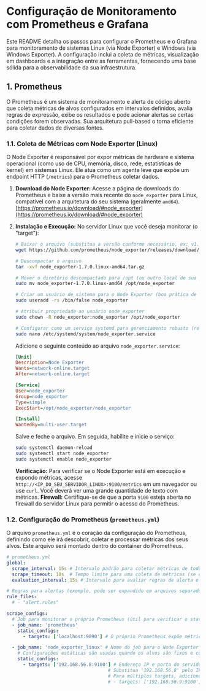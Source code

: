 # Configuração de Monitoramento com Prometheus e Grafana

Este README detalha os passos para configurar o Prometheus e o Grafana para monitoramento de sistemas Linux (via Node Exporter) e Windows (via Windows Exporter). A configuração inclui a coleta de métricas, visualização em dashboards e a integração entre as ferramentas, fornecendo uma base sólida para a observabilidade da sua infraestrutura.

## 1. Prometheus

O Prometheus é um sistema de monitoramento e alerta de código aberto que coleta métricas de alvos configurados em intervalos definidos, avalia regras de expressão, exibe os resultados e pode acionar alertas se certas condições forem observadas. Sua arquitetura pull-based o torna eficiente para coletar dados de diversas fontes.

### 1.1. Coleta de Métricas com Node Exporter (Linux)

O Node Exporter é responsável por expor métricas de hardware e sistema operacional (como uso de CPU, memória, disco, rede, estatísticas de kernel) em sistemas Linux. Ele atua como um agente leve que expõe um endpoint HTTP (`/metrics`) para o Prometheus coletar dados.

1.  **Download do Node Exporter:**
    Acesse a página de downloads do Prometheus e baixe a versão mais recente do `node_exporter` para Linux, compatível com a arquitetura do seu sistema (geralmente `amd64`).
    [https://prometheus.io/download/#node_exporter](https://prometheus.io/download/#node_exporter)

2.  **Instalação e Execução:**
    No servidor Linux que você deseja monitorar (o "target"):

    ```bash
    # Baixar o arquivo (substitua a versão conforme necessário, ex: v1.7.0)
    wget https://github.com/prometheus/node_exporter/releases/download/v1.7.0/node_exporter-1.7.0.linux-amd64.tar.gz

    # Descompactar o arquivo
    tar -xvf node_exporter-1.7.0.linux-amd64.tar.gz

    # Mover o diretório descompactado para /opt (ou outro local de sua preferência)
    sudo mv node_exporter-1.7.0.linux-amd64 /opt/node_exporter

    # Criar um usuário de sistema para o Node Exporter (boa prática de segurança)
    sudo useradd -rs /bin/false node_exporter

    # Atribuir propriedade ao usuário node_exporter
    sudo chown -R node_exporter:node_exporter /opt/node_exporter

    # Configurar como um serviço systemd para gerenciamento robusto (recomendado para produção)
    sudo nano /etc/systemd/system/node_exporter.service
    ```
    Adicione o seguinte conteúdo ao arquivo `node_exporter.service`:
    ```ini
    [Unit]
    Description=Node Exporter
    Wants=network-online.target
    After=network-online.target

    [Service]
    User=node_exporter
    Group=node_exporter
    Type=simple
    ExecStart=/opt/node_exporter/node_exporter

    [Install]
    WantedBy=multi-user.target
    ```
    Salve e feche o arquivo. Em seguida, habilite e inicie o serviço:
    ```bash
    sudo systemctl daemon-reload
    sudo systemctl start node_exporter
    sudo systemctl enable node_exporter
    ```
    **Verificação:**
    Para verificar se o Node Exporter está em execução e expondo métricas, acesse `http://<IP_DO_SEU_SERVIDOR_LINUX>:9100/metrics` em um navegador ou use `curl`. Você deverá ver uma grande quantidade de texto com métricas.
    **Firewall:** Certifique-se de que a porta `9100` esteja aberta no firewall do servidor Linux para permitir o acesso do Prometheus.

### 1.2. Configuração do Prometheus (`prometheus.yml`)

O arquivo `prometheus.yml` é o coração da configuração do Prometheus, definindo como ele irá descobrir, coletar e processar métricas dos seus alvos. Este arquivo será montado dentro do container do Prometheus.

```yaml
# prometheus.yml
global:
  scrape_interval: 15s # Intervalo padrão para coletar métricas de todos os jobs
  scrape_timeout: 10s  # Tempo limite para uma coleta de métricas (se excedido, a coleta falha)
  evaluation_interval: 15s # Intervalo para avaliar regras de alerta e gravação

# Regras para alertas (exemplo, pode ser expandido em arquivos separados)
rule_files:
  # - "alert.rules"

scrape_configs:
  # Job para monitorar o próprio Prometheus (útil para verificar o status do monitoramento)
  - job_name: 'prometheus'
    static_configs:
      - targets: ['localhost:9090'] # O próprio Prometheus expõe métricas em sua porta padrão

  - job_name: 'node_exporter_linux' # Nome do job para o Node Exporter
    # Configurações estáticas são usadas quando os alvos são fixos e conhecidos
    static_configs:
      - targets: ['192.168.56.8:9100'] # Endereço IP e porta do servidor Linux com Node Exporter
                                     # Substitua '192.168.56.8' pelo IP real do seu target Linux.
                                     # Para múltiplos targets, adicione mais entradas:
                                     # - targets: ['192.168.56.9:9100', '192.168.56.10:9100']****

